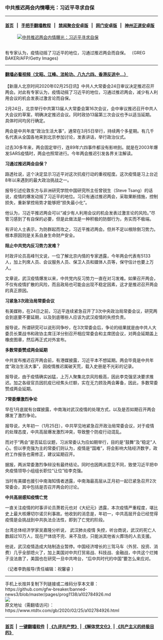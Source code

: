 ### 中共推迟两会内情曝光：习近平寻求自保
------------------------

#### [首页](https://github.com/gfw-breaker/banned-news3/blob/master/README.md) &nbsp;&nbsp;|&nbsp;&nbsp; [手把手翻墙教程](https://github.com/gfw-breaker/guides/wiki) &nbsp;&nbsp;|&nbsp;&nbsp; [禁闻聚合安卓版](https://github.com/gfw-breaker/bn-android) &nbsp;&nbsp;|&nbsp;&nbsp; [网门安卓版](https://github.com/oGate2/oGate) &nbsp;&nbsp;|&nbsp;&nbsp; [神州正道安卓版](https://github.com/SzzdOgate/update) 



<div><div class="featured_image">
 <a href="https://i.ntdtv.com/assets/uploads/2020/02/GettyImages-1128493610.jpg" target="_blank">
  <figure>
   <img alt="中共推迟两会内情曝光：习近平寻求自保" src="https://i.ntdtv.com/assets/uploads/2020/02/GettyImages-1128493610-800x450.jpg"/>
  </figure><br/>
 </a>
 <span class="caption">
  有专家认为，疫情动摇了习近平的地位，习通过推迟两会而自保。 （GREG BAKER/AFP/Getty Images)
 </span>
</div>
</div><hr/>

#### [翻墙必看视频（文昭、江峰、法轮功、八九六四、香港反送中...）](https://github.com/gfw-breaker/banned-news3/blob/master/pages/link3.md)

<div><div class="post_content" itemprop="articleBody">
 <p>
  【新唐人北京时间2020年02月25日讯】中共人大常委会24日审议决定推迟召开两会。对此有专家认为，疫情动摇了习近平的地位，习通过推迟两会，减少有人利用会议的机会发表过激言论而自保。
 </p>
 <p>
  2月24日，北京举行中共第13届人大常委会第16次会议，会中审议推迟召开中共人大会议的草案，明确决定推迟会议。同时政协13届第三次会议也予以适当延期。具体时间均另行确定。
 </p>
 <p>
  两会是中共年度“政治生活大事”，通常在3月5日举行，持续两个多星期。有几千名代表从全国各地来到北京参加讨论，发表讲话，举行政治仪式。
 </p>
 <p>
  过去30多年来，两会固定举行，连89年六四事件都没有影响到。就是在2003年爆发SARS疫情时，两会也照常进行。今年两会推迟引发各界关注解读。
 </p>
 <p>
  <strong>
   习通过推迟两会自保？
  </strong>
 </p>
 <p>
  路透社说，这个决定显示习近平对这次抗疫行动的重视程度。这次疫情是习上台近8年以来遇到的最大政治挑战之一。
 </p>
 <p>
  报导引述伦敦东方与非洲研究学院中国研究所主任曾锐生（Steve Tsang）的话说，疫情的爆发动摇了习近平的地位。习只有通过推迟两会，采取果断措施，控制损失，重新掌控局势才能够把“损失最小化”。
 </p>
 <p>
  他认为，习近平推迟两会可以“减少有人利用会议的机会发表过激言论的风险。”尽管习感到了有自保的必要，但是此做法是一种积极的防御行为，务实而不极端。
 </p>
 <p>
  有评论人士表示，为防群起而攻之，习近平推迟两会。但并不足以根除倒习势力。根本原因则是关系自身生命财产安全。
 </p>
 <p>
  <strong>
   阻止中共党内反习势力发难？
  </strong>
 </p>
 <p>
 </p>
 <p>
  时政评论员高峰刊文说，一位了解北京内情的专家透露，今年两会代表有5133人，加上列席人员、会议服务人员、保卫人员和媒体人员等，保守估计也要上万人。
 </p>
 <p>
  文章说，武汉疫情爆发以来，中共党内反习势力一直在对习发难。如果召开两会，不仅有疫情扩散的风险，而且政局也可能会出现不稳定因素，这才是推迟召开两会的真正原因。
 </p>
 <p>
  <strong>
   习紧急3次政治局常委会议
  </strong>
 </p>
 <p>
  有美媒称，在24日之前，习近平连续紧急召开了3次中央政治局常委会议，研究两会到底要不要延期，以及到底哪些人应该为武汉疫情的失控负责。
 </p>
 <p>
  报导说，所谓研究可以说形同争吵，在3次常委会后，争论的结果就是由中共人大委员长栗战书和政协主席汪洋分别召开相应常委会和主席团会议，对两会延期盖上橡皮图章，然后再正式对外宣布。
 </p>
 <p>
  <strong>
   多数常委赞成两会延期
  </strong>
 </p>
 <p>
  中共宣布推迟召开两会前，有港媒披露，习近平本不想延期。两会毕竟是中共年度“政治生活大事”，因疫情推迟属破天荒，载入史册是不光彩的记录。
 </p>
 <p>
  报导说，由于疫情确实凶猛，上万人聚集北京风险极高，因此李克强坚决要求推迟。加之各级官员因抗疫已经焦头烂额，实在无力顾及两会筹备，因此，多数常委赞成两会延期。
 </p>
 <p>
  <strong>
   7常委爆激烈争论
  </strong>
 </p>
 <p>
  早在1月底就有台媒披露，中南海对武汉疫情的处理方式，以及是否如期召开两会爆发了激烈争论。
 </p>
 <p>
  报导说，大年初一（1月25日），中共罕见地紧急召开政治局常委会议，对于疫情的处理态度，中共高层爆发激烈冲突，导致整个防疫行动混乱。
 </p>
 <p>
  而对于“两会”是否延后议题，习派常委认为应如期举行，目的是“鼓舞”及“稳定”人心。但以李克强为主的常委们则认为，疫情是“国难”，将会影响大陆经济数字，政府工作报告也需修正，建议延期召开。
 </p>
 <p>
  据报，两派常委激烈争辩没有最终结论。同时也因两派意见不同，致使习近平把中央疫情领导小组组长职位“让位”给李克强。
 </p>
 <p>
  当时有美媒也援引中南海知情者透露，中南海最高层从正月初一起已紧急召开2次常委会，其中包括是否召开两会的讨论。
 </p>
 <p>
  <strong>
   中共高层感知疫情亡党
  </strong>
 </p>
 <p>
  一直关注疫情的时事评论员萧若元也对《大纪元》透露，本次疫情严重程度，堪比史上最大核爆切尔诺贝利事故。他收到的消息是，年初一，中共高层开会已经觉得疫情是会挑战到中共执法合法性，即到了亡党的阶段。
 </p>
 <p>
  台湾总体经济学家吴嘉隆分析说，
  <ok href="https://www.ntdtv.com/gb/442749.htm">
   武汉肺炎疫情
  </ok>
  失控，听台商说，武汉的死亡人数超过10万人，现在尸体烧不完、来不及烧，只能派其他省火葬场的人去支援。
 </p>
 <p>
  他说，武汉疫情造成大陆制造业暂停。中国经济增长的三驾马车（外贸、投资、消费）几乎全部熄火了，加上美国对中共打贸易战、科技战、金融战，中共这个烂摊子没法救了，美国也在研究一旦中共垮台，“后中共时代的中国”要怎么来应对。
 </p>
 <p>
  （记者李韵报导/责任编辑：祝馨睿 ）
 </p>
 <div class="single_ad">
 </div>
</div>
</div>
<hr/>
手机上长按并复制下列链接或二维码分享本文章：<br/>
https://github.com/gfw-breaker/banned-news3/blob/master/pages/prog1138/a102784926.md <br/>
<a href='https://github.com/gfw-breaker/banned-news3/blob/master/pages/prog1138/a102784926.md'><img src='https://github.com/gfw-breaker/banned-news3/blob/master/pages/prog1138/a102784926.md.png'/></a> <br/>
原文地址（需翻墙访问）：https://www.ntdtv.com/gb/2020/02/25/a102784926.html


------------------------
#### [首页](https://github.com/gfw-breaker/banned-news3/blob/master/README.md) &nbsp;|&nbsp; [一键翻墙软件](https://github.com/gfw-breaker/nogfw/blob/master/README.md) &nbsp;| [《九评共产党》](https://github.com/gfw-breaker/9ping.md/blob/master/README.md#九评之一评共产党是什么) | [《解体党文化》](https://github.com/gfw-breaker/jtdwh.md/blob/master/README.md) | [《共产主义的终极目的》](https://github.com/gfw-breaker/gczydzjmd.md/blob/master/README.md)


<img src='http://gfw-breaker.win/banned-news3/pages/prog1138/a102784926.md' width='0px' height='0px'/>